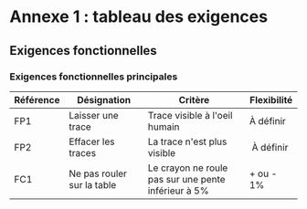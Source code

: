 # Annexe 1 : tableau des exigences
## Exigences fonctionnelles

### Exigences fonctionnelles principales

| Référence | Désignation | Critère | Flexibilité |
|---|---|---|---|
| FP1 | Laisser une trace | Trace visible à l'oeil humain | À définir |
| FP2 | Effacer les traces | La trace n'est plus visible | À définir |
| FC1 | Ne pas rouler sur la table | Le crayon ne roule pas sur une pente inférieur à 5% | + ou - 1% |
